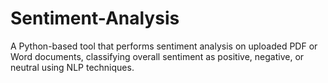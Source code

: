 # Sentiment-Analysis
A Python-based tool that performs sentiment analysis on uploaded PDF or Word documents, classifying overall sentiment as positive, negative, or neutral using NLP techniques.
